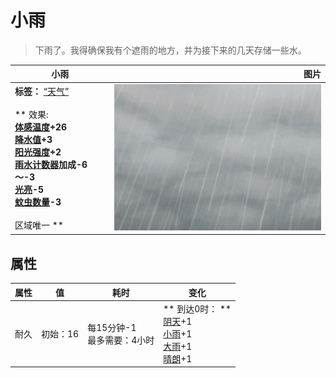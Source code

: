 # 小雨  
> 下雨了。我得确保我有个遮雨的地方，并为接下来的几天存储一些水。  
  
  小雨  |   图片   
 ----  |  ----:   
 **标签：**	[“天气”](tag_Weather.md)<br><br>** 效果: **<br>[体感温度](TemperaturePerceived.md)+26<br>[降水值](RainValue.md)+3<br>[阳光强度](SunStrength.md)+2<br>[雨水计数器](RainCounter.md)加成-6～-3<br>[光亮](Light.md)-5<br>[蚊虫数量](BugPopulation.md)-3<br><br>** 区域唯一 **  |  ![](Sprite/WeatherHeavyRain_0.png)   
  
## 属性   
属性  |  值  |  耗时  |  变化  
----  |  ----  |  ----  |  ----  
耐久  |  初始：16  |  每15分钟-1<br>最多需要：4小时  |  ** 到达0时： **<br>[阴天](TropicalIsland_Cloudy.md)+1 <br>[小雨](TropicalIsland_LightRain.md)+1 <br>[大雨](TropicalIsland_HeavyRain.md)+1 <br>[晴朗](TropicalIsland_Clear.md)+1   
